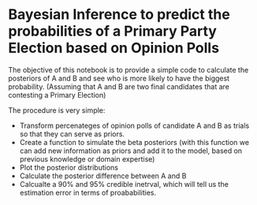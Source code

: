 # Bayesian Inference to predict the probabilities of a Primary Party Election based on Opinion Polls

 The objective of this notebook is to provide a simple code to calculate the posteriors of A and B and see who is more likely to have the biggest probability. (Assuming that A and B are two final candidates that are contesting a Primary Election)

 The procedure is very simple:

 - Transform percenateges of opinion polls of candidate A and B as trials so that they can serve as priors.
 - Create a function to simulate the beta posteriors (with this function we can add new information as priors and add it to the model, based on previous knowledge or domain expertise)
 - Plot the posterior distributions
 - Calculate the posterior difference between A and B
 - Calcualte a 90% and 95% credible inetrval, which will tell us the estimation error in terms of proababilities.
